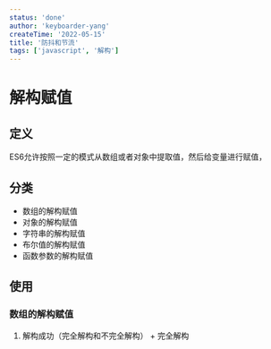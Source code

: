 ```yaml
---
status: 'done'
author: 'keyboarder-yang'
createTime: '2022-05-15'
title: '防抖和节流'
tags: ['javascript', '解构']
---
```


# 解构赋值
## 定义
ES6允许按照一定的模式从数组或者对象中提取值，然后给变量进行赋值，
## 分类
  + 数组的解构赋值
  + 对象的解构赋值
  + 字符串的解构赋值
  + 布尔值的解构赋值
  + 函数参数的解构赋值

## 使用
### 数组的解构赋值
  1. 解构成功（完全解构和不完全解构）
    + 完全解构
